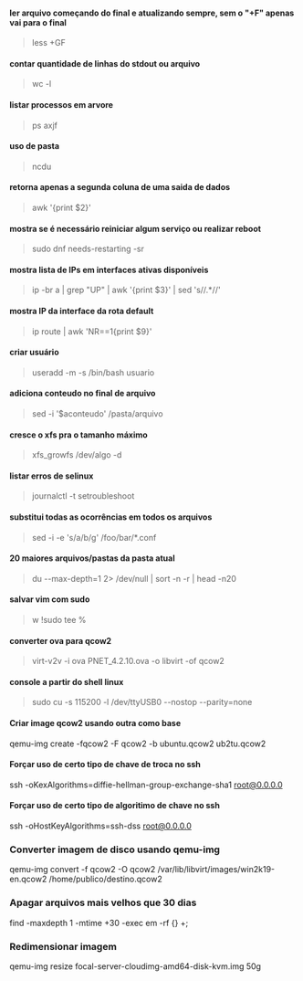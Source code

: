 #### ler arquivo começando do final e atualizando sempre, sem o "+F" apenas vai para o final
>less +GF
#### contar quantidade de linhas do stdout  ou arquivo
>wc -l
#### listar processos em arvore
>ps axjf
#### uso de pasta
>ncdu
#### retorna apenas a segunda coluna de uma saida de dados
>awk '{print $2}'
#### mostra se é necessário reiniciar  algum serviço ou realizar reboot
>sudo dnf needs-restarting -sr
#### mostra lista de IPs em interfaces ativas disponíveis
>ip -br a | grep "UP" | awk '{print $3}' | sed 's/\/.*//'
#### mostra IP da interface da rota default
>ip route | awk 'NR==1{print $9}'
#### criar usuário
>useradd -m -s /bin/bash usuario
#### adiciona conteudo no final de arquivo
>sed -i '$aconteudo' /pasta/arquivo
#### cresce o xfs pra o tamanho máximo
>xfs_growfs /dev/algo -d
#### listar erros de selinux
>journalctl -t setroubleshoot
#### substitui todas as ocorrências em todos os arquivos
>sed -i -e 's/a/b/g' /foo/bar/*.conf
#### 20 maiores arquivos/pastas da pasta atual
>du --max-depth=1 2> /dev/null | sort -n -r | head -n20
#### salvar vim com sudo
>w !sudo tee %
#### converter ova para qcow2
>virt-v2v -i ova PNET_4.2.10.ova -o libvirt -of qcow2
#### console a partir do shell linux
>sudo cu -s 115200 -l /dev/ttyUSB0 --nostop --parity=none
#### Criar image qcow2 usando outra como base
qemu-img create -fqcow2 -F qcow2 -b ubuntu.qcow2 ub2tu.qcow2
#### Forçar uso de certo tipo de chave de troca no ssh
ssh -oKexAlgorithms=diffie-hellman-group-exchange-sha1 root@0.0.0.0
#### Forçar uso de certo tipo de algoritimo de chave no ssh
ssh -oHostKeyAlgorithms=ssh-dss root@0.0.0.0
### Converter imagem de disco usando qemu-img
qemu-img convert -f qcow2 -O qcow2 /var/lib/libvirt/images/win2k19-en.qcow2 /home/publico/destino.qcow2
### Apagar arquivos mais velhos que 30 dias
find -maxdepth 1 -mtime +30 -exec em -rf {} +;
### Redimensionar imagem
qemu-img resize focal-server-cloudimg-amd64-disk-kvm.img 50g
